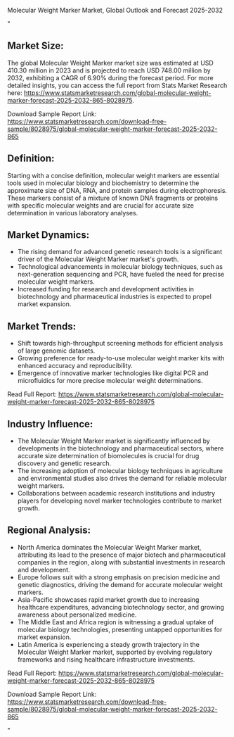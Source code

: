 Molecular Weight Marker Market, Global Outlook and Forecast 2025-2032

"<h2>Market Size:</h2>
<p>The global Molecular Weight Marker market size was estimated at USD 410.30 million in 2023 and is projected to reach USD 748.00 million by 2032, exhibiting a CAGR of 6.90% during the forecast period. For more detailed insights, you can access the full report from Stats Market Research here: <a href='https://www.statsmarketresearch.com/global-molecular-weight-marker-forecast-2025-2032-865-8028975'>https://www.statsmarketresearch.com/global-molecular-weight-marker-forecast-2025-2032-865-8028975</a>. </p>
<p>Download Sample Report Link: <a href='https://www.statsmarketresearch.com/download-free-sample/8028975/global-molecular-weight-marker-forecast-2025-2032-865'>https://www.statsmarketresearch.com/download-free-sample/8028975/global-molecular-weight-marker-forecast-2025-2032-865</a></p>

<h2>Definition:</h2>
<p>Starting with a concise definition, molecular weight markers are essential tools used in molecular biology and biochemistry to determine the approximate size of DNA, RNA, and protein samples during electrophoresis. These markers consist of a mixture of known DNA fragments or proteins with specific molecular weights and are crucial for accurate size determination in various laboratory analyses.</p>

<h2>Market Dynamics:</h2>
<ul>
<li>The rising demand for advanced genetic research tools is a significant driver of the Molecular Weight Marker market's growth.</li>
<li>Technological advancements in molecular biology techniques, such as next-generation sequencing and PCR, have fueled the need for precise molecular weight markers.</li>
<li>Increased funding for research and development activities in biotechnology and pharmaceutical industries is expected to propel market expansion.</li>
</ul>

<h2>Market Trends:</h2>
<ul>
<li>Shift towards high-throughput screening methods for efficient analysis of large genomic datasets.</li>
<li>Growing preference for ready-to-use molecular weight marker kits with enhanced accuracy and reproducibility.</li>
<li>Emergence of innovative marker technologies like digital PCR and microfluidics for more precise molecular weight determinations.</li>
</ul>
<p>Read Full Report: <a href='https://www.statsmarketresearch.com/global-molecular-weight-marker-forecast-2025-2032-865-8028975'>https://www.statsmarketresearch.com/global-molecular-weight-marker-forecast-2025-2032-865-8028975</a></p>

<h2>Industry Influence:</h2>
<ul>
<li>The Molecular Weight Marker market is significantly influenced by developments in the biotechnology and pharmaceutical sectors, where accurate size determination of biomolecules is crucial for drug discovery and genetic research.</li>
<li>The increasing adoption of molecular biology techniques in agriculture and environmental studies also drives the demand for reliable molecular weight markers.</li>
<li>Collaborations between academic research institutions and industry players for developing novel marker technologies contribute to market growth.</li>
</ul>

<h2>Regional Analysis:</h2>
<ul>
<li>North America dominates the Molecular Weight Marker market, attributing its lead to the presence of major biotech and pharmaceutical companies in the region, along with substantial investments in research and development.</li>
<li>Europe follows suit with a strong emphasis on precision medicine and genetic diagnostics, driving the demand for accurate molecular weight markers.</li>
<li>Asia-Pacific showcases rapid market growth due to increasing healthcare expenditures, advancing biotechnology sector, and growing awareness about personalized medicine.</li>
<li>The Middle East and Africa region is witnessing a gradual uptake of molecular biology technologies, presenting untapped opportunities for market expansion.</li>
<li>Latin America is experiencing a steady growth trajectory in the Molecular Weight Marker market, supported by evolving regulatory frameworks and rising healthcare infrastructure investments.</li>
</ul>
<p>Read Full Report: <a href='https://www.statsmarketresearch.com/global-molecular-weight-marker-forecast-2025-2032-865-8028975'>https://www.statsmarketresearch.com/global-molecular-weight-marker-forecast-2025-2032-865-8028975</a></p>

<p>Download Sample Report Link: <a href='https://www.statsmarketresearch.com/download-free-sample/8028975/global-molecular-weight-marker-forecast-2025-2032-865'>https://www.statsmarketresearch.com/download-free-sample/8028975/global-molecular-weight-marker-forecast-2025-2032-865</a></p>"
